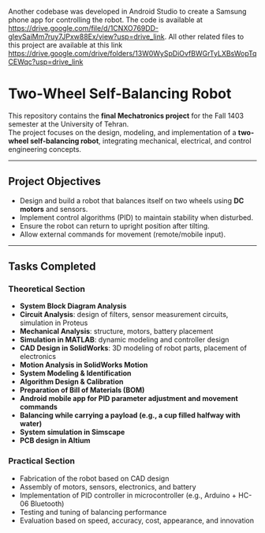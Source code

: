 Another codebase was developed in Android Studio to create a Samsung phone app for controlling the robot. The code is available at https://drive.google.com/file/d/1CNXO769DD-gIevSaiMm7ruy7JPxw88Ex/view?usp=drive_link.
All other related files to this project are available at this link https://drive.google.com/drive/folders/13W0WySpDiOvfBWGrTyLXBsWopTqCEWqc?usp=drive_link


# Two-Wheel Self-Balancing Robot

This repository contains the **final Mechatronics project** for the Fall 1403 semester at the University of Tehran.  
The project focuses on the design, modeling, and implementation of a **two-wheel self-balancing robot**, integrating mechanical, electrical, and control engineering concepts.

---

## Project Objectives
- Design and build a robot that balances itself on two wheels using **DC motors** and sensors.
- Implement control algorithms (PID) to maintain stability when disturbed.
- Ensure the robot can return to upright position after tilting.
- Allow external commands for movement (remote/mobile input).

---

## Tasks Completed

### Theoretical Section
- **System Block Diagram Analysis**  
- **Circuit Analysis**: design of filters, sensor measurement circuits, simulation in Proteus  
- **Mechanical Analysis**: structure, motors, battery placement  
- **Simulation in MATLAB**: dynamic modeling and controller design  
- **CAD Design in SolidWorks**: 3D modeling of robot parts, placement of electronics  
- **Motion Analysis in SolidWorks Motion**  
- **System Modeling & Identification**  
- **Algorithm Design & Calibration**  
- **Preparation of Bill of Materials (BOM)**  
- **Android mobile app for PID parameter adjustment and movement commands**  
- **Balancing while carrying a payload (e.g., a cup filled halfway with water)**  
- **System simulation in Simscape**
- **PCB design in Altium** 

### Practical Section
- Fabrication of the robot based on CAD design  
- Assembly of motors, sensors, electronics, and battery  
- Implementation of PID controller in microcontroller (e.g., Arduino + HC-06 Bluetooth)  
- Testing and tuning of balancing performance  
- Evaluation based on speed, accuracy, cost, appearance, and innovation  





